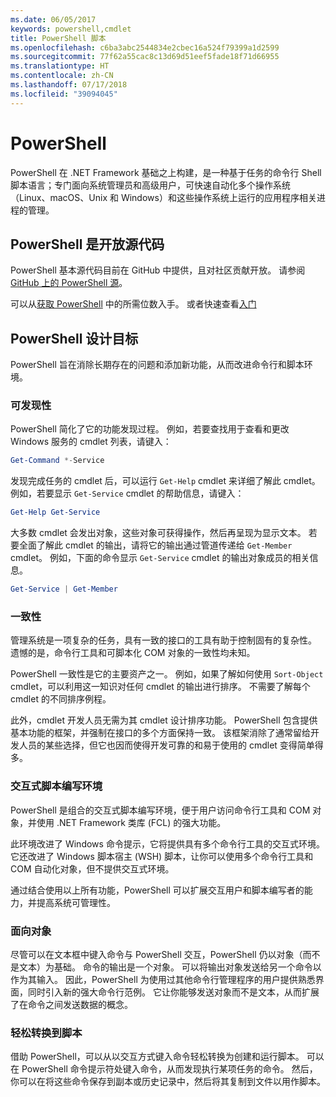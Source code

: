 ```yaml
---
ms.date: 06/05/2017
keywords: powershell,cmdlet
title: PowerShell 脚本
ms.openlocfilehash: c6ba3abc2544834e2cbec16a524f79399a1d2599
ms.sourcegitcommit: 77f62a55cac8c13d69d51eef5fade18f71d66955
ms.translationtype: HT
ms.contentlocale: zh-CN
ms.lasthandoff: 07/17/2018
ms.locfileid: "39094045"
---
```

# <a name="powershell"></a>PowerShell

PowerShell 在 .NET Framework 基础之上构建，是一种基于任务的命令行 Shell 脚本语言；专门面向系统管理员和高级用户，可快速自动化多个操作系统（Linux、macOS、Unix 和 Windows）和这些操作系统上运行的应用程序相关进程的管理。

## <a name="powershell-is-open-source"></a>PowerShell 是开放源代码

PowerShell 基本源代码目前在 GitHub 中提供，且对社区贡献开放。
请参阅 [GitHub 上的 PowerShell 源](https://github.com/powershell/powershell)。

可以从[获取 PowerShell](https://github.com/PowerShell/PowerShell#get-powershell) 中的所需位数入手。
或者快速查看[入门](https://github.com/PowerShell/PowerShell/blob/master/docs/learning-powershell)

## <a name="powershell-design-goals"></a>PowerShell 设计目标
PowerShell 旨在消除长期存在的问题和添加新功能，从而改进命令行和脚本环境。

### <a name="discoverability"></a>可发现性
PowerShell 简化了它的功能发现过程。 例如，若要查找用于查看和更改 Windows 服务的 cmdlet 列表，请键入：

```powershell
Get-Command *-Service
```

发现完成任务的 cmdlet 后，可以运行 `Get-Help` cmdlet 来详细了解此 cmdlet。
例如，若要显示 `Get-Service` cmdlet 的帮助信息，请键入：

```powershell
Get-Help Get-Service
```
大多数 cmdlet 会发出对象，这些对象可获得操作，然后再呈现为显示文本。
若要全面了解此 cmdlet 的输出，请将它的输出通过管道传递给 `Get-Member` cmdlet。
例如，下面的命令显示 `Get-Service` cmdlet 的输出对象成员的相关信息。

```powershell
Get-Service | Get-Member
```

### <a name="consistency"></a>一致性
管理系统是一项复杂的任务，具有一致的接口的工具有助于控制固有的复杂性。
遗憾的是，命令行工具和可脚本化 COM 对象的一致性均未知。

PowerShell 一致性是它的主要资产之一。
例如，如果了解如何使用 `Sort-Object` cmdlet，可以利用这一知识对任何 cmdlet 的输出进行排序。
不需要了解每个 cmdlet 的不同排序例程。

此外，cmdlet 开发人员无需为其 cmdlet 设计排序功能。
PowerShell 包含提供基本功能的框架，并强制在接口的多个方面保持一致。
该框架消除了通常留给开发人员的某些选择，但它也因而使得开发可靠的和易于使用的 cmdlet 变得简单得多。

### <a name="interactive-and-scripting-environments"></a>交互式脚本编写环境
PowerShell 是组合的交互式脚本编写环境，便于用户访问命令行工具和 COM 对象，并使用 .NET Framework 类库 (FCL) 的强大功能。

此环境改进了 Windows 命令提示，它将提供具有多个命令行工具的交互式环境。
它还改进了 Windows 脚本宿主 (WSH) 脚本，让你可以使用多个命令行工具和 COM 自动化对象，但不提供交互式环境。

通过结合使用以上所有功能，PowerShell 可以扩展交互用户和脚本编写者的能力，并提高系统可管理性。

### <a name="object-orientation"></a>面向对象
尽管可以在文本框中键入命令与 PowerShell 交互，PowerShell 仍以对象（而不是文本）为基础。
命令的输出是一个对象。
可以将输出对象发送给另一个命令以作为其输入。
因此，PowerShell 为使用过其他命令行管理程序的用户提供熟悉界面，同时引入新的强大命令行范例。
它让你能够发送对象而不是文本，从而扩展了在命令之间发送数据的概念。

### <a name="easy-transition-to-scripting"></a>轻松转换到脚本
借助 PowerShell，可以从以交互方式键入命令轻松转换为创建和运行脚本。
可以在 PowerShell 命令提示符处键入命令，从而发现执行某项任务的命令。
然后，你可以在将这些命令保存到副本或历史记录中，然后将其复制到文件以用作脚本。

